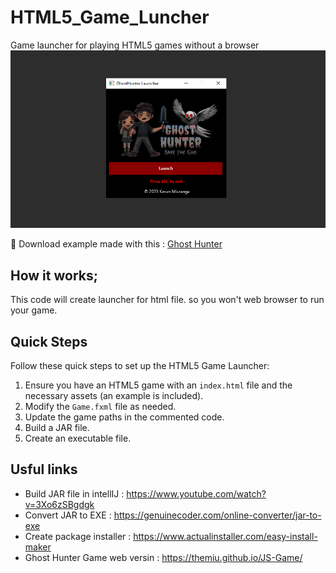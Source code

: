 # HTML5_Game_Luncher
Game launcher for playing HTML5 games without a browser
<img src="https://github.com/TheMIU/HTML5_Game_Launcher/blob/main/preview.png">

🔗 Download example made with this : [Ghost Hunter](https://github.com/TheMIU/JS-Game/raw/main/exe/Ghost%20Hunter%20Setup.exe)

## How it works;
This code will create launcher for html file. so you won't web browser to run your game.

## Quick Steps
Follow these quick steps to set up the HTML5 Game Launcher:
1. Ensure you have an HTML5 game with an `index.html` file and the necessary assets (an example is included).
2. Modify the `Game.fxml` file as needed.
3. Update the game paths in the commented code.
4. Build a JAR file.
5. Create an executable file.

## Usful links
* Build JAR file in intellIJ : https://www.youtube.com/watch?v=3Xo6zSBgdgk
* Convert JAR to EXE : https://genuinecoder.com/online-converter/jar-to-exe
* Create package installer : https://www.actualinstaller.com/easy-install-maker
* Ghost Hunter Game web versin : https://themiu.github.io/JS-Game/
